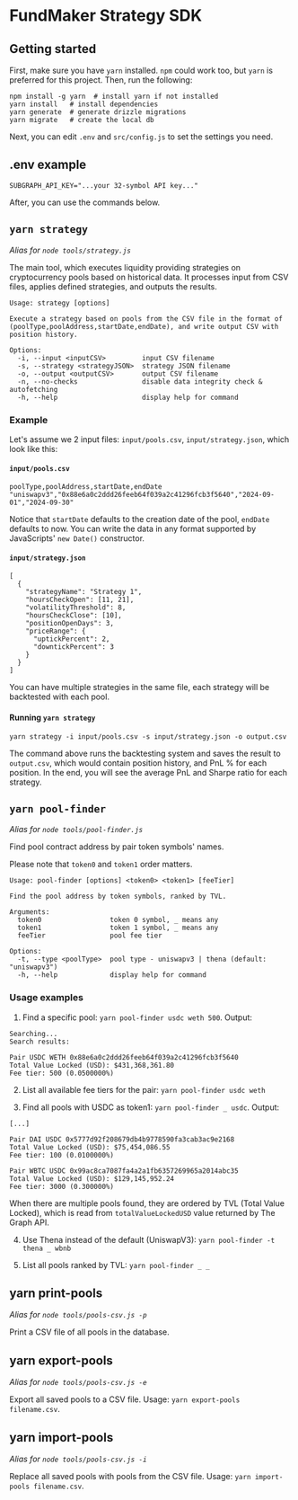 # FundMaker Strategy SDK

## Getting started

First, make sure you have `yarn` installed. `npm` could work too, but `yarn` is preferred for this project. Then, run the following:

```
npm install -g yarn  # install yarn if not installed
yarn install   # install dependencies
yarn generate  # generate drizzle migrations
yarn migrate   # create the local db
```

Next, you can edit `.env` and `src/config.js` to set the settings you need.

## .env example
```
SUBGRAPH_API_KEY="...your 32-symbol API key..."
```

After, you can use the commands below.

## `yarn strategy`

_Alias for `node tools/strategy.js`_

The main tool, which executes liquidity providing strategies on cryptocurrency pools based on historical data. It processes input from CSV files, applies defined strategies, and outputs the results.

```
Usage: strategy [options]

Execute a strategy based on pools from the CSV file in the format of (poolType,poolAddress,startDate,endDate), and write output CSV with position history.

Options:
  -i, --input <inputCSV>         input CSV filename
  -s, --strategy <strategyJSON>  strategy JSON filename
  -o, --output <outputCSV>       output CSV filename
  -n, --no-checks                disable data integrity check & autofetching
  -h, --help                     display help for command
```

### Example

Let's assume we 2 input files: `input/pools.csv`, `input/strategy.json`, which look like this:

#### `input/pools.csv`

```
poolType,poolAddress,startDate,endDate
"uniswapv3","0x88e6a0c2ddd26feeb64f039a2c41296fcb3f5640","2024-09-01","2024-09-30"
```

Notice that `startDate` defaults to the creation date of the pool, `endDate` defaults to now. You can write the data in any format supported by JavaScripts' `new Date()` constructor.

#### `input/strategy.json`

```
[
  {
    "strategyName": "Strategy 1",
    "hoursCheckOpen": [11, 21],
    "volatilityThreshold": 8,
    "hoursCheckClose": [10],
    "positionOpenDays": 3,
    "priceRange": {
      "uptickPercent": 2,
      "downtickPercent": 3
    }
  }
]
```

You can have multiple strategies in the same file, each strategy will be backtested with each pool.

#### Running `yarn strategy`

`yarn strategy -i input/pools.csv -s input/strategy.json -o output.csv`

The command above runs the backtesting system and saves the result to `output.csv`, which would contain position history, and PnL % for each position. In the end, you will see the average PnL and Sharpe ratio for each strategy.

## `yarn pool-finder`

_Alias for `node tools/pool-finder.js`_

Find pool contract address by pair token symbols' names.

Please note that `token0` and  `token1` order matters.

```
Usage: pool-finder [options] <token0> <token1> [feeTier]

Find the pool address by token symbols, ranked by TVL.

Arguments:
  token0                 token 0 symbol, _ means any
  token1                 token 1 symbol, _ means any
  feeTier                pool fee tier

Options:
  -t, --type <poolType>  pool type - uniswapv3 | thena (default: "uniswapv3")
  -h, --help             display help for command
```

### Usage examples

1. Find a specific pool: `yarn pool-finder usdc weth 500`. Output:
```
Searching...
Search results:

Pair USDC WETH 0x88e6a0c2ddd26feeb64f039a2c41296fcb3f5640
Total Value Locked (USD): $431,368,361.80
Fee tier: 500 (0.0500000%)
```

2. List all available fee tiers for the pair: `yarn pool-finder usdc weth`

3. Find all pools with USDC as token1: `yarn pool-finder _ usdc`. Output:
```
[...]

Pair DAI USDC 0x5777d92f208679db4b9778590fa3cab3ac9e2168
Total Value Locked (USD): $75,454,086.55
Fee tier: 100 (0.0100000%)

Pair WBTC USDC 0x99ac8ca7087fa4a2a1fb6357269965a2014abc35
Total Value Locked (USD): $129,145,952.24
Fee tier: 3000 (0.300000%)
```

When there are multiple pools found, they are ordered by TVL (Total Value Locked), which is read from `totalValueLockedUSD` value returned by The Graph API.

4. Use Thena instead of the default (UniswapV3): `yarn pool-finder -t thena _ wbnb`

5. List all pools ranked by TVL: `yarn pool-finder _ _`

## yarn print-pools

_Alias for `node tools/pools-csv.js -p`_

Print a CSV file of all pools in the database.

## yarn export-pools

_Alias for `node tools/pools-csv.js -e`_

Export all saved pools to a CSV file. Usage: `yarn export-pools filename.csv`.

## yarn import-pools

_Alias for `node tools/pools-csv.js -i`_

Replace all saved pools with pools from the CSV file. Usage: `yarn import-pools filename.csv`.

